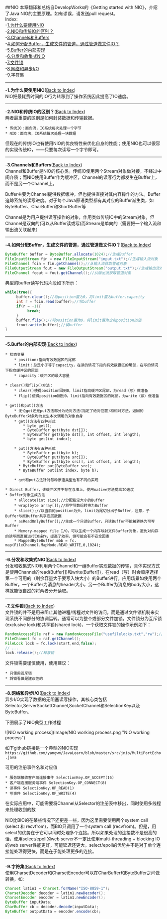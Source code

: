 ##NIO
本章翻译和总结自DevelopWorks的《Getting started with NIO》，介绍了Java NIO的主要原理。如有谬误，请发送pull request。  
<a name="AnchorIndex" id="AnchorIndex"></a>
Index:  
-[1.为什么要使用NIO](#Anchor1)  
-[2.NIO和传统IO的区别？](#Anchor2)  
-[3.Channels和Buffers](#Anchor3)  
-[4.如何分配Buffer，生成文件的管道，通过管道做文件IO？](#Anchor4)  
-[5.Buffer的内部实现](#Anchor5)  
-[6.分发和收集式NIO](#Anchor6)  
-[7.文件锁](#Anchor7)  
-[8.网络和异步I/O](#Anchor8)  
-[9.字符集](#Anchor9)  

-------
<a name="Anchor1" id="Anchor1"></a>
-**1.为什么要使用NIO**([Back to Index](#AnchorIndex))    
NIO把最耗费时间的IO行为转移到了操作系统因此提高了IO速度。

-------
<a name="Anchor2" id="Anchor2"></a>
-**2.NIO和传统IO的区别？**([Back to Index](#AnchorIndex))    
两者最重要的区别是如何封装数据和传输数据。

	* 传统IO：面向流，IO系统每次处理一个字节
	* NIO：面向块，IO系统每次处理一块数据

但现在的传统IO也有使用NIO的优良特性来优化自身的性能；使用NIO也可以很容的实现传统IO，——只要每次读写一个字节即可。

-------
<a name="Anchor3" id="Anchor3"></a>
-**3.Channels和Buffers**([Back to Index](#AnchorIndex))    
Channel和Buffer是NIO的核心类。传统IO使用两个Stream对象做对接，不经过中间介质；而NIO使用Buffer作为缓冲区，Channel的读写行为都发生在Buffer上，而不是另一个Channel上。

Buffer主要为Channel提供数据缓冲，但也提供直接对其内容操作的方法。Buffer追踪系统的读写进度。对于每个Java原语类型都有其对应的Buffer派生类，如ByteBuffer、CharBuffer和ShortBuffer等

Channel是为用户提供读写操作的对象，作用类似传统IO中的Stream对象，但Channel是双向的(可以从Buffer读或写)而Stream是单向的（需要把一个输入流和输出流关联起来）

-------
<a name="Anchor4" id="Anchor4"></a>
-**4.如何分配Buffer，生成文件的管道，通过管道做文件IO？**([Back to Index](#AnchorIndex))    
```java
ByteBuffer buffer = ByteBuffer.allocate(1024);//生成Buffer  
FileInputStream fin = new FileInputStream("input.txt");//生成输入流对象  
FileChannel fcin = fin.getChannel();//从输入流获取管道对象  
FileOutputStream fout = new FileOutputStream("output.txt");//生成输出流对象  
FileChannel fcout = fout.getChannel();//从输出流获取管道对象  
```

典型的buffer读写代码片段如下所示：  
```java
while(true){
     buffer.clear();//将position置为0，将limit置为buffer.capacity
     int r = fcin.read(buffer);//写buffer
     if(r = -1){
          break;
     }
     buffer.flip();//将position置为0，将limit置为之前position的值
     fcout.write(buffer);//读buffer
}
```

-------
<a name="Anchor5" id="Anchor5"></a>
-**5.Buffer的内部实现**([Back to Index](#AnchorIndex))   

	* 状态变量
		* position:指向有效数据区的尾部
		* limit：总是小于等于capacity，在读的情况下指向有效数据区的尾部，在写的情况下指向缓冲区的尾部
		* capacity：缓冲区的最大容量

	* clear()和flip()方法：
		* clear()使得position回到0，limit指向缓冲区尾部，为read（写）做准备
		* flip()使得position回到0，limit指向有效数据区的尾部，为write（读）做准备

	* get()和put()方法
		* 无论get还是put方法都分为绝对方法(指定了绝对位置)和相对方法，返回的ByteBuffer对象均为发生本次调用的对象自身
		* get()方法有四种形式
			* byte get();
			* ByteBuffer get(byte dst[]);
			* ByteBuffer get(byte dst[], int offset, int length);
			* byte get(int index);

		* put()方法有五种形式
			* ByteBuffer put(byte b);
			* ByteBuffer put(byte src[]);
			* ByteBuffer put(byte src[], int offset, int length);
		  * ByteBuffer put(ByteBuffer src);
		  * ByteBuffer put(int index, byte b);

		* get和put方法针对每种原语类型也有不同的实现

	* Direct Buffer，该缓冲区并不存在与堆上，使用native方法提高IO速度
	* Buffer对象生成方法
		* allocate(int size);//分配指定大小的Buffer
		* wrap(byte array[]);//将字节数组转换为Buffer
		* slice();//以当前的position为头，limit为尾切分出子Buffer，注意，子Buffer与原Buffer共享底层数据
		* asReadOnlyBuffer();//生成一个只读Buffer，只读Buffer不能被转换为可写Buffer
		* Memory-mapped file I/O，可以生成一个内存映射文件Buffer对象，避免对内存的读写而直接进行IO操作，提高了效率，但可能会有不安全因素
		* MappedByteBuffer mbb = fc. map(FileChannel.MapMode.READ_WRITE,0,1024);

-------
<a name="Anchor6" id="Anchor6"></a>
-**6.分发和收集式NIO**([Back to Index](#AnchorIndex))   
分发和收集式NIO利用两个Channel和一组Buffer实现数据的传输，具体实现方式是使用Channel的read(Buffer[])和write(Buffer[])，在read（写）时会顺序选择第一个可用的（剩余容量大于要写入块大小）的Buffer进行。应用场景如使用两个Buffer，一个Buffer为消息的header大小，另一个Buffer为消息的body大小，这样就能很自然的将两者分开读取。

-------
<a name="Anchor7" id="Anchor7"></a>
-**7.文件锁**([Back to Index](#AnchorIndex))   
文件锁的并不是用来阻止其他进程/线程对文件的访问，而是通过文件锁机制来实现系统不同部分的协调运转。通常可以为整个或部分文件加锁，文件锁分为互斥锁(exclusive lock)和共享锁(shared lock)，一个获取文件锁的操作示例如下：  
```java
RandomAccessFile raf = new RandomAccessFile("usefilelocks.txt","rw");//互斥锁要求必须打开w选项（因为写互斥是OS支持的）
FileChannel fc = raf.getChannel();
FileLock lock = fc.lock(start,end,false);
// ...
lock.release();//释放锁
```
文件锁需要谨慎使用，使用建议：

	* 只使用互斥锁
	* 将锁看做是建议性的

-------
<a name="Anchor8" id="Anchor8"></a>
-**8.网络和异步I/O**([Back to Index](#AnchorIndex))   
异步I/O实现了数据的无阻塞读写操作，其核心类包括Selector,ServerSocketChannel,SocketChannel和SelectionKey以及ByteBuffer。  

下图展示了NIO典型工作过程

![NIO working process](Image/NIO working process.png "NIO working process")  

如下github链接是一个典型的NIO实现  
  `https://github.com/yangwm/JavaLearn/blob/master/src/jnio/MultiPortEcho.java`  

可用的注册事件名和对应值  

	* 服务端接收客户端连接事件 SelectionKey.OP_ACCEPT(16)
	* 客户端连接服务端事件 SelectionKey.OP_CONNECT(8)
	* 读事件 SelectionKey.OP_READ(1)
	* 写事件 SelectionKey.OP_WRITE(4)

在实际应用中，可能需要将Channel从Selector的注册表中移出，同时使用多线程来处理收到的数  

NIO比BIO的在某些情况下还更差一些，因为这里需要使用两个system call (select 和 recvfrom)，而BIO只调用了一个system call (recvfrom)。但是，用select的优势在于它可以同时处理多个连接。所以如果处理的连接数不是很高的话，使用select/epoll的web server不一定比使用multi-threading + blocking IO的web server性能更好，可能延迟还更大。select/epoll的优势并不是对于单个连接能处理得更快，而是在于能处理更多的连接。

-------
<a name="Anchor9" id="Anchor9"></a>
-**9.字符集**([Back to Index](#AnchorIndex))   
使用CharsetDecoder和CharsetEncoder可以在CharBuffer和ByteBuffer之间做转换，如:  
```java
Charset latin1 = Charset.forName("ISO-8859-1");
CharsetDecoder decoder = latin1.newDecoder();
CharsetEncoder encoder = latin1.newEncoder();
ByteBuffer inputData;
CharBuffer cb = decoder.decode(inputData);
ByteBuffer outputData = encoder.encode(cb);
```

